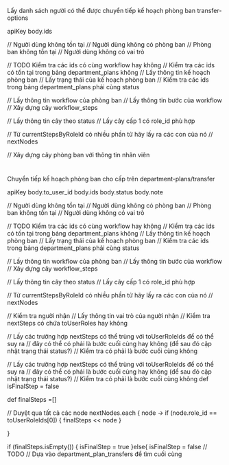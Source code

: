 Lấy danh sách người có thể được chuyển tiếp kế hoạch phòng ban
transfer-options


apiKey
body.ids


// Người dùng không tồn tại
// Người dùng không có phòng ban
// Phòng ban không tồn tại
// Người dùng không có vai trò




// TODO Kiểm tra các ids có cùng workflow hay không
// Kiểm tra các ids có tồn tại trong bảng department_plans không
// Lấy thông tin kế hoạch phòng ban
// Lấy trạng thái của kế hoạch phòng ban
// Kiểm tra các ids trong bảng department_plans phải cùng status



// Lấy thông tin workflow của phòng ban
// Lấy thông tin bước của workflow
// Xây dựng cây workflow_steps

// Lấy thông tin cây theo status
// Lấy cây cấp 1 có role_id phù hợp



// Từ currentStepsByRoleId có nhiều phần tử hãy lấy ra các con của nó
// nextNodes

// Xây dựng cây phòng ban với thông tin nhân viên




#


Chuyển tiếp kế hoạch phòng ban cho cấp trên
department-plans/transfer

apiKey
body.to_user_id
body.ids
body.status
body.note


// Người dùng không tồn tại
// Người dùng không có phòng ban
// Phòng ban không tồn tại
// Người dùng không có vai trò


// TODO Kiểm tra các ids có cùng workflow hay không
// Kiểm tra các ids có tồn tại trong bảng department_plans không
// Lấy thông tin kế hoạch phòng ban
// Lấy trạng thái của kế hoạch phòng ban
// Kiểm tra các ids trong bảng department_plans phải cùng status


// Lấy thông tin workflow của phòng ban
// Lấy thông tin bước của workflow
// Xây dựng cây workflow_steps

// Lấy thông tin cây theo status
// Lấy cây cấp 1 có role_id phù hợp


// Từ currentStepsByRoleId có nhiều phần tử hãy lấy ra các con của nó
// nextNodes




// Kiểm tra người nhận
// Lấy thông tin vai trò của người nhận
// Kiểm tra nextSteps có chứa toUserRoles hay không









// Lấy các trường hợp nextSteps có thể trùng với toUserRoleIds để có thể suy ra 
// đây có thể có phải là bước cuối cùng hay không (để sau đó cập nhật trạng thái status?)
// Kiểm tra có phải là bước cuối cùng không







// Lấy các trường hợp nextSteps có thể trùng với toUserRoleIds để có thể suy ra 
// đây có thể có phải là bước cuối cùng hay không (để sau đó cập nhật trạng thái status?)
// Kiểm tra có phải là bước cuối cùng không
def isFinalStep = false

def finalSteps =[]

// Duyệt qua tất cả các node
nextNodes.each { node ->
 if (node.role_id == toUserRoleIds[0]) {
 finalSteps << node
 }
 
}
 
if (finalSteps.isEmpty()) {
 isFinalStep = true
}else{
 isFinalStep = false
 // TODO
// Dựa vào department_plan_transfers để tìm cuối cùng


